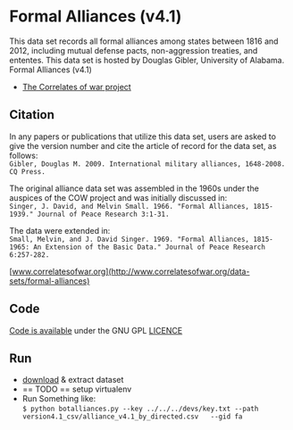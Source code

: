 

# Formal Alliances (v4.1)

This data set records all formal alliances among states between 1816 and 2012, including mutual defense pacts, non-aggression treaties, and ententes. This data set is hosted by Douglas Gibler, University of Alabama.
Formal Alliances (v4.1)

* [The Correlates of war project ](http://www.correlatesofwar.org/data-sets/formal-alliances)

## Citation
 
In any papers or publications that utilize this data set, users are asked to give the version number and cite the article of record for the data set, as follows:  
``Gibler, Douglas M. 2009. International military alliances, 1648-2008. CQ Press.``

The original alliance data set was assembled in the 1960s under the auspices of the COW project and was initially discussed in:  
``Singer, J. David, and Melvin Small. 1966. "Formal Alliances, 1815-1939." Journal of Peace Research 3:1-31.``

The data were extended in:  
``Small, Melvin, and J. David Singer. 1969. "Formal Alliances, 1815-1965: An Extension of the Basic Data." Journal of Peace Research 6:257-282.``

[www.correlatesofwar.org](http://www.correlatesofwar.org/data-sets/formal-alliances)

## Code

[Code is available](https://github.com/padagraph/community/tree/master/bots/CorrelatesofWar) under the GNU GPL [LICENCE](https://raw.githubusercontent.com/padagraph/community/master/bots/CorrelatesofWar/LICENCE)

## Run

* [download](http://www.correlatesofwar.org/data-sets/formal-alliances/alliances-data-csv-zip) & extract dataset
* == TODO == setup virtualenv 
* Run 
Something like:  
```$ python botalliances.py --key ../../../devs/key.txt --path version4.1_csv/alliance_v4.1_by_directed.csv   --gid fa ```

